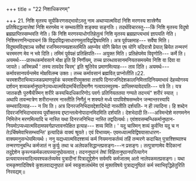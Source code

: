 +++
title = "22 निशाधिकरणम्"

+++
21. निशि मृतस्य सूर्यकिरणसद्भावोऽस्तु नाम अथाप्यात्मविदां निशि मरणस्य शास्रेणैव प्रतिषिदद्धत्वात्तेषां निशि मरणमेव न सम्भवतीति शङ्क्या सङ्गतिः। तदर्थविचारस्तु---किं निशि मृतस्य विदुषो ब्रह्मप्राप्तिस्सम्भवति नेति। किं निशि मरणस्याधोगतिहेतुत्वं निशि मृतस्य ब्रह्मप्राप्त्यभावं ज्ञापयति नेति। निशिमरणनिन्दावचनं किं विद्वदविद्वत्साधारणमुताविद्वद्विषयमिति। अत्र पूर्वपक्षमाह--- सर्वेषा मिति। विदुषामविद्षाञ्च सर्वेषां रजनिमरणमप्रशस्तमिति अह्न्येव योगि म्रियेत एष योगि यदिरात्रौ प्रेयात् म्रियेत तन्मरणं चरममरण मेव न भवे दिति। तमिमं पूर्वपक्षं प्रतिक्षिपति--- अयुक्त मिति। प्रतिक्षेपमेव विवृणोति--- कर्मे ति। अयमर्थः---प्रारब्धकर्मावसाने मोक्ष इति हि निर्णीयम्, तच्च प्रारब्धावसानमनियतसमयमेव निशि वा दिवा वा जायते। अस्मिन्नर्थे ' तस्य तावदेव चिरम्' इति श्रुतिरेव प्रमाणमित्याह--- ताव दिति। अयमर्थः---कर्मावसानपर्यन्तमेव मोक्षविलम्ब उक्तः। तच्च कर्मावसानं ब्रह्मवित् प्राप्नोतीति॥22. चरमशरीराभिव्यञ्जकप्रमाणपूर्वकं चरमशरीरमुक्तवा तत्रापि दिनरजनिदेशकालनिमित्तादिनियमाभावं देहव्योगस्य दर्शयन् शव्यकर्मानुष्ठानेऽप्यध्यात्मविदामर्चिरादिमार्गेण गत्वापरमपुरुष- प्राप्तिमप्यावेदयति--- यत्रे ति। यत्र जातकज्ञैः पुरुषैर्यस्मिन् शरीरे कस्यचिदधिकारिणोऽ पवर्गः प्रतिनियततया गण्यते तदन्त्यं" शरीरं स्यात् । अथापि तावन्मात्रेण शरीरान्तरम नास्तीति निर्णेतुं न शक्यते मध्ये पापविशेषसम्भवेन जन्मान्तरस्यापि सम्भवादित्याह--- न त्वि ति। अत्र दिनरजनिभिदावद्देशादिभेदो नास्तीति दर्शयति- न ही त्यादिना। हि शब्देन दिवरजनिभिदाभावस्य पूर्वोक्तस्य द्दष्टान्तत्वेनोपादानमिदमिति दर्शयति। देशभेदादी ति---अस्मिन्देशे मरणमनेन निमित्तेन मरणमित्यादि च नास्ति यथा दिनरजनिभिदा नास्ति तद्वदित्यर्थः। एवंशवसम्बन्धिकर्मानुष्ठान- नियमोऽप्यध्यात्मविदामपवर्गप्राप्तावनपेक्षित इत्याह--- शव्य मिति। ' यदु चास्मिन् शव्यं कुर्वन्ति यदु च न तेऽर्चिषमेवाभिसम्भवन्ति' इत्यादिकं वाक्यं श्रूयते। एवं विभाव्यम्- एवमध्यात्मविद्विषयासाधारण- वाक्यमनुसन्धेयमित्यर्थः। ननु यद्यध्यात्मविदश्शव्यं कर्म नियमनाकर्तव्यं तर्हि तन्मरणे कदाचित् पुत्राश्शिष्याश्च तन्मरणानुबन्धि कर्मजातं न कुर्युः तथा च अलेपकसिद्धान्तप्रसङ्गः---न प्रसङ्गः। तत्पुत्राणामेव वैदिकानां तदुद्देशेन कृस्त्नकर्मकलापस्यानुष्ठेयत्वात्। तदननुष्ठानं तेषां विहितानुष्ठानपरित्यागेन प्रत्यवायस्स्यादित्यवश्यकर्तव्यमेव पुत्रादीनां पित्राद्युद्देशेन सर्वमपि कर्मजातम् अतो नालेपकमतप्रसङ्गः। यथा रामकृष्णादिविषये कुशलवाद्यनुष्ठतं कर्म स्वकुशलार्थमेव एवं मुक्तविषये पुत्राद्यनुष्ठितं कर्म स्वाभिवृद्धिहेतुरिति निरवद्यम्॥